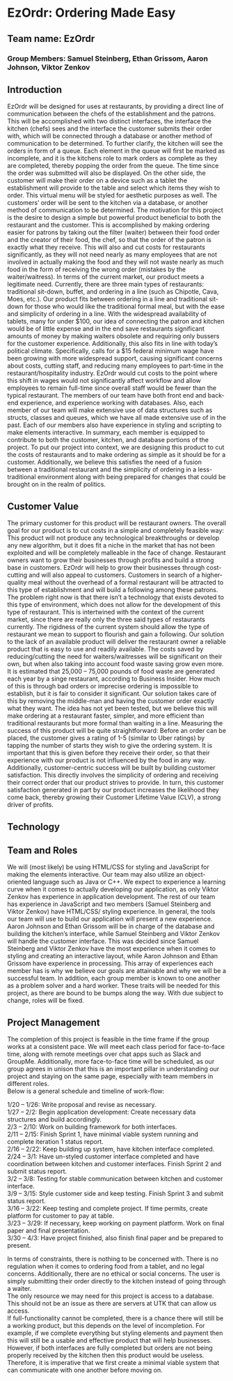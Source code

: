 # EzOrdr: Ordering Made Easy
## Team name: EzOrdr
### Group Members: Samuel Steinberg, Ethan Grissom, Aaron Johnson, Viktor Zenkov


## Introduction

EzOrdr will be designed for uses at restaurants, by providing a direct line of communication between the chefs of the establishment and the patrons. This will be accomplished with two distinct interfaces, the interface the kitchen (chefs) sees and the interface the customer submits their order with, which will be connected through a database or another method of communication to be determined. To further clarify, the kitchen will see the orders in form of a queue. Each element in the queue will first be marked as incomplete, and it is the kitchens role to mark orders as complete as they are completed, thereby popping the order from the queue. The time since the order was submitted will also be displayed. On the other side, the customer will make their order on a device such as a tablet the establishment will provide to the table and select which items they wish to order. This virtual menu will be styled for aesthetic purposes as well. The customers’ order will be sent to the kitchen via a database, or another method of communication to be determined. The motivation for this project is the desire to design a simple but powerful product beneficial to both the restaurant and the customer. This is accomplished by making ordering easier for patrons by taking out the filter (waiter) between their food order and the creator of their food, the chef, so that the order of the patron is exactly what they receive. This will also and cut costs for restaurants significantly, as they will not need nearly as many employees that are not involved in actually making the food and they will not waste nearly as much food in the form of receiving the wrong order (mistakes by the waiter/waitress). In terms of the current market, our product meets a legitimate need. Currently, there are three main types of restaurants: traditional sit-down, buffet, and ordering in a line (such as Chipotle, Cava, Moes, etc.). Our product fits between ordering in a line and traditional sit-down for those who would like the traditional formal meal, but with the ease and simplicity of ordering in a line. With the widespread availability of tablets, many for under $100, our idea of connecting the patron and kitchen would be of little expense and in the end save restaurants significant amounts of money by making waiters obsolete and requiring only bussers for the customer experience. Additionally, this also fits in line with today’s political climate. Specifically, calls for a $15 federal minimum wage have been growing with more widespread support, causing significant concerns about costs, cutting staff, and reducing many employees to part-time in the restaurant/hospitality industry. EzOrdr would cut costs to the point where this shift in wages would not significantly affect workflow and allow employees to remain full-time since overall staff would be fewer than the typical restaurant. The members of our team have both front end and back-end experience, and experience working with databases. Also, each member of our team will make extensive use of data structures such as structs, classes and queues, which we have all made extensive use of in the past. Each of our members also have experience in styling and scripting to make elements interactive. In summary, each member is equipped to contribute to both the customer, kitchen, and database portions of the project. To put our project into context, we are designing this product to cut the costs of restaurants and to make ordering as simple as it should be for a customer. Additionally, we believe this satisfies the need of a fusion between a traditional restaurant and the simplicity of ordering in a less-traditional environment along with being prepared for changes that could be brought on in the realm of politics.

## Customer Value

The primary customer for this product will be restaurant owners. The overall goal for our product is to cut costs in a simple and completely feasible way: This product will not produce any technological breakthroughs or develop any new algorithm, but it does fit a niche in the market that has not been exploited and will be completely malleable in the face of change. Restaurant owners want to grow their businesses through profits and build a strong base in customers. EzOrdr will help to grow their businesses through cost-cutting and will also appeal to customers. Customers in search of a higher-quality meal without the overhead of a formal restaurant will be attracted to this type of establishment and will build a following among these patrons. The problem right now is that there isn’t a technology that exists devoted to this type of environment, which does not allow for the development of this type of restaurant. This is intertwined with the context of the current market, since there are really only the three said types of restaurants currently. The rigidness of the current system should allow the type of restaurant we mean to support to flourish and gain a following. Our solution to the lack of an available product will deliver the restaurant owner a reliable product that is easy to use and readily available. The costs saved by reducing/cutting the need for waiters/waitresses will be significant on their own, but when also taking into account food waste saving grow even more. It is estimated that 25,000 – 75,000 pounds of food waste are generated each year by a singe restaurant, according to Business Insider. How much of this is through bad orders or imprecise ordering is impossible to establish, but it is fair to consider it significant. Our solution takes care of this by removing the middle-man and having the customer order exactly what they want. The idea has not yet been tested, but we believe this will make ordering at a restaurant faster, simpler, and more efficient than traditional restaurants but more formal than waiting in a line. Measuring the success of this product will be quite straightforward: Before an order can be placed, the customer gives a rating of 1-5 (similar to Uber ratings) by tapping the number of starts they wish to give the ordering system. It is important that this is given before they receive their order, so that their experience with our product is not influenced by the food in any way. Additionally, customer-centric success will be built by building customer satisfaction. This directly involves the simplicity of ordering and receiving their correct order that our product strives to provide. In turn, this customer satisfaction generated in part by our product increases the likelihood they come back, thereby growing their Customer Lifetime Value (CLV), a strong driver of profits.


## Technology


## Team and Roles

We will (most likely) be using HTML/CSS for styling and JavaScript for making the elements interactive. Our team may also utilize an object-oriented language such as Java or C++. We expect to experience a learning curve when it comes to actually developing our application, as only Viktor Zenkov has experience in application development. The rest of our team has experience in JavaScript and two members (Samuel Steinberg and Viktor Zenkov) have HTML/CSS/ styling experience. In general, the tools our team will use to build our application will present a new experience. Aaron Johnson and Ethan Grissom will be in charge of the database and building the kitchen’s interface, while Samuel Steinberg and Viktor Zenkov will handle the customer interface. This was decided since Samuel Steinberg and Viktor Zenkov have the most experience when it comes to styling and creating an interactive layout, while Aaron Johnson and Ethan Grissom have experience in processing. This array of experiences each member has is why we believe our goals are attainable and why we will be a successful team. In addition, each group member is known to one another as a problem solver and a hard worker. These traits will be needed for this project, as there are bound to be bumps along the way. With due subject to change, roles will be fixed.

## Project Management

The completion of this project is feasible in the time frame if the group works at a consistent pace. We will meet each class period for face-to-face time, along with remote meetings over chat apps such as Slack and GroupMe. Additionally, more face-to-face time will be scheduled, as our group agrees in unison that this is an important pillar in understanding our project and staying on the same page, especially with team members in different roles.  
Below is a general schedule and timeline of work-flow:  

1/20 – 1/26: Write proposal and revise as necessary.  
1/27 – 2/2: Begin application development: Create necessary data structures and build accordingly.  
2/3 – 2/10: Work on building framework for both interfaces.  
2/11 – 2/15: Finish Sprint 1, have minimal viable system running and complete iteration 1 status report.  
2/16 – 2/22: Keep building up system, have kitchen interface completed.  
2/24 – 3/1: Have un-styled customer interface completed and have coordination between kitchen and customer interfaces. Finish Sprint 2 and submit status report.  
3/2 – 3/8: Testing for stable communication between kitchen and customer interface.  
3/9 – 3/15: Style customer side and keep testing. Finish Sprint 3 and submit status report.  
3/16 – 3/22: Keep testing and complete project. If time permits, create platform for customer to pay at table.  
3/23 – 3/29: If necessary, keep working on payment platform. Work on final paper and final presentation.  
3/30 – 4/3: Have project finished, also finish final paper and be prepared to present.  

In terms of constraints, there is nothing to be concerned with. There is no regulation when it comes to ordering food from a tablet, and no legal concerns. Additionally, there are no ethical or social concerns. The user is simply submitting their order directly to the kitchen instead of going through a waiter.   
The only resource we may need for this project is access to a database. This should not be an issue as there are servers at UTK that can allow us access.  
If full-functionality cannot be completed, there is a chance there will still be a working product, but this depends on the level of incompletion. For example, if we complete everything but styling elements and payment then this will still be a usable and effective product that will help businesses. However, if both interfaces are fully completed but orders are not being properly received by the kitchen then this product would be useless. Therefore, it is imperative that we first create a minimal viable system that can communicate with one another before moving on.

